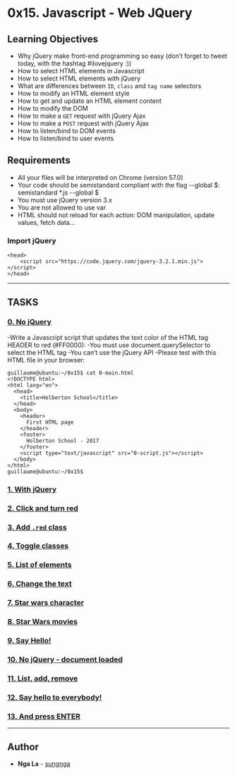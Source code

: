 # 0x15. Javascript - Web JQuery

## Learning Objectives

* Why jQuery make front-end programming so easy (don’t forget to tweet today, with the hashtag #ilovejquery :))
* How to select HTML elements in Javascript
* How to select HTML elements with jQuery
* What are differences between `ID`, `class` and `tag name` selectors
* How to modify an HTML element style
* How to get and update an HTML element content
* How to modify the DOM
* How to make a `GET` request with jQuery Ajax
* How to make a `POST` request with jQuery Ajax
* How to listen/bind to DOM events
* How to listen/bind to user events

## Requirements

* All your files will be interpreted on Chrome (version 57.0)
* Your code should be semistandard compliant with the flag --global $: semistandard *.js --global $
* You must use jQuery version 3.x
* You are not allowed to use var
* HTML should not reload for each action: DOM manipulation, update values, fetch data…

### Import jQuery
```
<head>
    <script src="https://code.jquery.com/jquery-3.2.1.min.js"></script>
</head>
```
---

## TASKS

### [0. No jQuery](./0-script.js)
-Write a Javascript script that updates the text color of the HTML tag HEADER to red (#FF0000):
 -You must use document.querySelector to select the HTML tag
 -You can’t use the jQuery API
-Please test with this HTML file in your browser:
```
guillaume@ubuntu:~/0x15$ cat 0-main.html 
<!DOCTYPE html>
<html lang="en">
  <head>
    <title>Holberton School</title>
  </head>
  <body>
    <header> 
      First HTML page
    </header>
    <footer>
      Holberton School - 2017
    </footer>
    <script type="text/javascript" src="0-script.js"></script>
  </body>
</html>
guillaume@ubuntu:~/0x15$ 
```

### [1. With jQuery](./1-script.js)



### [2. Click and turn red](./2-script.js)



### [3. Add `.red` class](./3-script.js)



### [4. Toggle classes](./4-script.js)



### [5. List of elements](./5-script.js)



### [6. Change the text](./6-script.js)



### [7. Star wars character](./7-script.js)



### [8. Star Wars movies](./8-script.js)



### [9. Say Hello!](./9-script.js)



### [10. No jQuery - document loaded](./100-script.js)



### [11. List, add, remove](./101-script.js)



### [12. Say hello to everybody!](./102-script.js)



### [13. And press ENTER](./103-script.js)


---

## Author
* **Nga La** - [sungnga](https://github.com/sungnga)